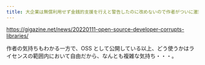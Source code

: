```yaml
---
title: 大企業は無償利用せず金銭的支援を行えと警告したのに改めないので作者がついに激怒、毎週2000万回以上ダウンロードされるcolors.jsとfaker.jsを破壊し使用不能に
---
```


https://gigazine.net/news/20220111-open-source-developer-corrupts-libraries/

作者の気持ちもわかる一方で、OSS として公開している以上、どう使うかはライセンスの範囲内において自由だから、なんとも複雑な気持ち・・・。
